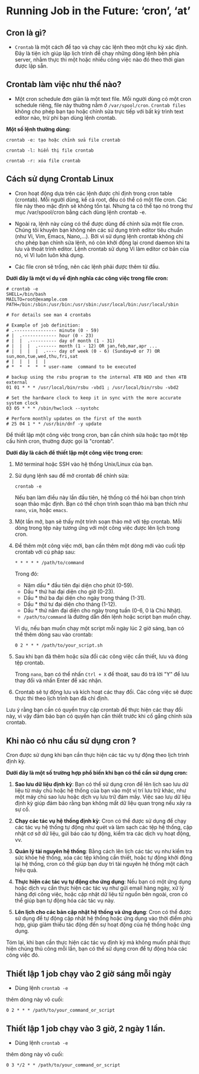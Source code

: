 # Running Job in the Future: ‘cron’, ‘at’

## Cron là gì?

- `Crontab` là một cách để tạo và chạy các lệnh theo một chu kỳ xác định. Đây là tiện ích giúp lập lịch trình để chạy những dòng lệnh bên phía server, nhằm thực thi một hoặc nhiều công việc nào đó theo thời gian được lập sẵn.

## Crontab làm việc như thế nào?

- Một cron schedule đơn giản là một text file. Mỗi người dùng có một cron schedule riêng, file này thường nằm ở `/var/spool/cron`. `Crontab files` không cho phép bạn tạo hoặc chỉnh sửa trực tiếp với bất kỳ trình text editor nào, trừ phi bạn dùng lệnh crontab.

**Một số lệnh thường dùng:**
```
crontab -e: tạo hoặc chỉnh sửa file crontab 

crontab -l: hiển thị file crontab 

crontab -r: xóa file crontab
```

## Cách sử dụng Crontab Linux

- Cron hoạt động dựa trên các lệnh được chỉ định trong cron table (crontab). Mỗi người dùng, kể cả root, đều có thể có một file cron. Các file này theo mặc định sẽ không tồn tại. Nhưng ta có thể tạo nó trong thư mục /var/spool/cron bằng cách dùng lệnh crontab -e. 
- Ngoài ra, lệnh này cũng có thể được dùng để chỉnh sửa một file cron. Chúng tôi khuyên bạn không nên các sử dụng trình editor tiêu chuẩn (như Vi, Vim, Emacs, Nano,…). Bởi vì sử dụng lệnh crontab không chỉ cho phép bạn chỉnh sửa lệnh, nó còn khởi động lại crond daemon khi ta lưu và thoát trình editor. Lệnh crontab sử dụng Vi làm editor cơ bản của nó, vì Vi luôn luôn khả dụng.

- Các file cron sẽ trống, nên các lệnh phải được thêm từ đầu. 

**Dưới đây là một ví dụ về định nghĩa các công việc trong file cron:**

```
# crontab -e
SHELL=/bin/bash
MAILTO=root@example.com
PATH=/bin:/sbin:/usr/bin:/usr/sbin:/usr/local/bin:/usr/local/sbin

# For details see man 4 crontabs

# Example of job definition:
# .---------------- minute (0 - 59)
# |  .------------- hour (0 - 23)
# |  |  .---------- day of month (1 - 31)
# |  |  |  .------- month (1 - 12) OR jan,feb,mar,apr ...
# |  |  |  |  .---- day of week (0 - 6) (Sunday=0 or 7) OR sun,mon,tue,wed,thu,fri,sat
# |  |  |  |  |
# *  *  *  *  * user-name  command to be executed

# backup using the rsbu program to the internal 4TB HDD and then 4TB external
01 01 * * * /usr/local/bin/rsbu -vbd1 ; /usr/local/bin/rsbu -vbd2

# Set the hardware clock to keep it in sync with the more accurate system clock
03 05 * * * /sbin/hwclock --systohc

# Perform monthly updates on the first of the month
# 25 04 1 * * /usr/bin/dnf -y update
```

Để thiết lập một công việc trong cron, bạn cần chỉnh sửa hoặc tạo một tệp cấu hình cron, thường được gọi là "crontab".

**Dưới đây là cách để thiết lập một công việc trong cron:**

1. Mở terminal hoặc SSH vào hệ thống Unix/Linux của bạn.

2. Sử dụng lệnh sau để mở crontab để chỉnh sửa:

   ```
   crontab -e
   ```

   Nếu bạn làm điều này lần đầu tiên, hệ thống có thể hỏi bạn chọn trình soạn thảo mặc định. Bạn có thể chọn trình soạn thảo mà bạn thích như `nano`, `vim`, hoặc `emacs`.

3. Một lần mở, bạn sẽ thấy một trình soạn thảo mở với tệp crontab. Mỗi dòng trong tệp này tương ứng với một công việc được lên lịch trong cron.

4. Để thêm một công việc mới, bạn cần thêm một dòng mới vào cuối tệp crontab với cú pháp sau:

   ```
   * * * * * /path/to/command
   ```

   Trong đó:
   - Năm dấu * đầu tiên đại diện cho phút (0-59).
   - Dấu * thứ hai đại diện cho giờ (0-23).
   - Dấu * thứ ba đại diện cho ngày trong tháng (1-31).
   - Dấu * thứ tư đại diện cho tháng (1-12).
   - Dấu * thứ năm đại diện cho ngày trong tuần (0-6, 0 là Chủ Nhật).
   - `/path/to/command` là đường dẫn đến lệnh hoặc script bạn muốn chạy.

   Ví dụ, nếu bạn muốn chạy một script mỗi ngày lúc 2 giờ sáng, bạn có thể thêm dòng sau vào crontab:

   ```
   0 2 * * * /path/to/your_script.sh
   ```

5. Sau khi bạn đã thêm hoặc sửa đổi các công việc cần thiết, lưu và đóng tệp crontab. 

   Trong `nano`, bạn có thể nhấn `Ctrl + X` để thoát, sau đó trả lời "Y" để lưu thay đổi và nhấn Enter để xác nhận.

6. Crontab sẽ tự động lưu và kích hoạt các thay đổi. Các công việc sẽ được thực thi theo lịch trình bạn đã chỉ định.

Lưu ý rằng bạn cần có quyền truy cập crontab để thực hiện các thay đổi này, vì vậy đảm bảo bạn có quyền hạn cần thiết trước khi cố gắng chỉnh sửa crontab.

## Khi nào có nhu cầu sử dụng cron ?

Cron được sử dụng khi bạn cần thực hiện các tác vụ tự động theo lịch trình định kỳ. 

**Dưới đây là một số trường hợp phổ biến khi bạn có thể cần sử dụng cron:**

1. **Sao lưu dữ liệu định kỳ**: Bạn có thể sử dụng cron để lên lịch sao lưu dữ liệu từ máy chủ hoặc hệ thống của bạn vào một vị trí lưu trữ khác, như một máy chủ sao lưu hoặc dịch vụ lưu trữ đám mây. Việc sao lưu dữ liệu định kỳ giúp đảm bảo rằng bạn không mất dữ liệu quan trọng nếu xảy ra sự cố.

2. **Chạy các tác vụ hệ thống định kỳ**: Cron có thể được sử dụng để chạy các tác vụ hệ thống tự động như quét và làm sạch các tệp hệ thống, cập nhật cơ sở dữ liệu, gửi báo cáo tự động, kiểm tra các dịch vụ hoạt động, vv.

3. **Quản lý tài nguyên hệ thống**: Bằng cách lên lịch các tác vụ như kiểm tra sức khỏe hệ thống, xóa các tệp không cần thiết, hoặc tự động khởi động lại hệ thống, cron có thể giúp bạn duy trì tài nguyên hệ thống một cách hiệu quả.

4. **Thực hiện các tác vụ tự động cho ứng dụng**: Nếu bạn có một ứng dụng hoặc dịch vụ cần thực hiện các tác vụ như gửi email hàng ngày, xử lý hàng đợi công việc, hoặc cập nhật dữ liệu từ nguồn bên ngoài, cron có thể giúp bạn tự động hóa các tác vụ này.

5. **Lên lịch cho các bản cập nhật hệ thống và ứng dụng**: Cron có thể được sử dụng để tự động cập nhật hệ thống hoặc ứng dụng vào thời điểm phù hợp, giúp giảm thiểu tác động đến sự hoạt động của hệ thống hoặc ứng dụng.

Tóm lại, khi bạn cần thực hiện các tác vụ định kỳ mà không muốn phải thực hiện chúng thủ công mỗi lần, bạn có thể sử dụng cron để tự động hóa các công việc đó.

## Thiết lập 1 job chạy vào 2 giờ sáng mỗi ngày

- Dùng lệnh `crontab -e`

thêm dòng này vô cuối:
```
0 2 * * * /path/to/your_command_or_script
```
## Thiết lập 1 job chạy vào 3 giờ, 2 ngày 1 lần.

- Dùng lệnh `crontab -e`

thêm dòng này vô cuối:

```
0 3 */2 * * /path/to/your_command_or_script
```
